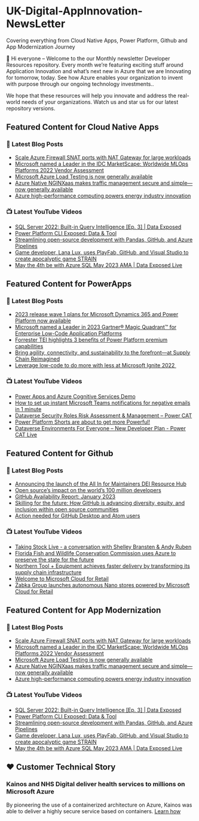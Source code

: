 # UK-Digital-AppInnovation-NewsLetter

Covering everything from Cloud Native Apps, Power Platform, Github and App Modernization Journey

👋 Hi everyone – Welcome to the our Monthly newsletter Developer Resources repository. Every month we’re featuring exciting stuff around Application Innovation and what’s next new in Azure that we are Innovating for tomorrow, today. See how Azure enables your organization to invent with purpose through our ongoing technology investments..


We hope that these resources will help you innovate and address the real-world needs of your organizations. Watch us and star us for our latest repository versions.

## Featured Content for Cloud Native Apps


### 📝 Latest Blog Posts

    
<!-- BLOGCNA:START -->
- [Scale Azure Firewall SNAT ports with NAT Gateway for large workloads](https://azure.microsoft.com/blog/scale-azure-firewall-snat-ports-with-nat-gateway-for-large-workloads/)
- [Microsoft named a Leader in the IDC MarketScape: Worldwide MLOps Platforms 2022 Vendor Assessment](https://azure.microsoft.com/blog/microsoft-named-a-leader-in-the-idc-marketscape-worldwide-mlops-platforms-2022-vendor-assessment/)
- [Microsoft Azure Load Testing is now generally available](https://azure.microsoft.com/blog/microsoft-azure-load-testing-is-now-generally-available/)
- [Azure Native NGINXaas makes traffic management secure and simple—now generally available](https://azure.microsoft.com/blog/azure-native-nginxaas-makes-traffic-management-secure-and-simple-now-generally-available/)
- [Azure high-performance computing powers energy industry innovation](https://azure.microsoft.com/blog/azure-highperformance-computing-powers-energy-industry-innovation/)
<!-- BLOGCNA:END -->

### 📺 Latest YouTube Videos

 
<!-- YOUTUBECNA:START -->
- [SQL Server 2022: Built-in Query Intelligence [Ep. 3] | Data Exposed](https://www.youtube.com/watch?v=Nd0mKM3O3sQ)
- [Power Platform CLI Exposed: Data &amp; Tool](https://www.youtube.com/watch?v=QSRrC4mEj5o)
- [Streamlining open-source development with Pandas, GitHub, and Azure Pipelines](https://www.youtube.com/watch?v=Aj_2LvZ_j6o)
- [Game developer, Lana Lux, uses PlayFab, GitHub, and Visual Studio to create apocalyptic game STRAIN](https://www.youtube.com/watch?v=vCbN86VwR5o)
- [May the 4th be with Azure SQL May 2023 AMA | Data Exposed Live](https://www.youtube.com/watch?v=hXeZ9Q580fs)
<!-- YOUTUBECNA:END -->

##  Featured Content for PowerApps
### 📝 Latest Blog Posts
<!-- BLOGPOWER:START -->
- [2023 release wave 1 plans for Microsoft Dynamics 365 and Power Platform now available](https://cloudblogs.microsoft.com/dynamics365/bdm/2023/01/25/2023-release-wave-1-plans-for-microsoft-dynamics-365-and-power-platform-now-available/)
- [Microsoft named a Leader in 2023 Gartner® Magic Quadrant™ for Enterprise Low-Code Application Platforms](https://powerapps.microsoft.com/en-us/blog/microsoft-named-a-leader-in-2023-gartner-magic-quadrant-for-enterprise-low-code-application-platforms/)
- [Forrester TEI highlights 3 benefits of Power Platform premium capabilities](https://cloudblogs.microsoft.com/powerplatform/2022/11/28/forrester-tei-highlights-3-benefits-of-power-platform-premium-capabilities/)
- [Bring agility, connectivity, and sustainability to the forefront—at Supply Chain Reimagined](https://cloudblogs.microsoft.com/dynamics365/bdm/2022/10/27/bring-agility-connectivity-and-sustainability-to-the-forefront-at-supply-chain-reimagined/)
- [Leverage low-code to do more with less at Microsoft Ignite 2022 ](https://cloudblogs.microsoft.com/powerplatform/2022/10/12/leverage-low-code-to-do-more-with-less-at-microsoft-ignite-2022/)
<!-- BLOGPOWER:END -->
 ### 📺 Latest YouTube Videos
    
<!-- YOUTUBEPOWER:START -->
- [Power Apps and Azure Cognitive Services Demo](https://www.youtube.com/watch?v=ka_yY77b-0M)
- [How to set up instant Microsoft Teams notifications for negative emails in 1 minute](https://www.youtube.com/watch?v=qfmQAObXTHQ)
- [Dataverse Security Roles Risk Assessment &amp; Management – Power CAT](https://www.youtube.com/watch?v=0z-yZcYaC5Y)
- [Power Platform Shorts are about to get more Powerful!](https://www.youtube.com/watch?v=Dk0NzNeCkSc)
- [Dataverse Environments For Everyone – New Developer Plan - Power CAT Live](https://www.youtube.com/watch?v=yXRSnN2AWTs)
<!-- YOUTUBEPOWER:END -->

##  Featured Content for Github
### 📝 Latest Blog Posts
<!-- BLOGGITHUB:START -->
- [Announcing the launch of the All In for Maintainers DEI Resource Hub](https://github.blog/2023-02-01-announcing-the-launch-of-the-all-in-for-maintainers-dei-resource-hub/)
- [Open source’s impact on the world’s 100 million developers](https://github.blog/2023-02-01-open-sources-impact-on-the-worlds-100-million-developers/)
- [GitHub Availability Report: January 2023](https://github.blog/2023-02-01-github-availability-report-january-2023/)
- [Skilling for the future: How GitHub is advancing diversity, equity, and inclusion within open source communities](https://github.blog/2023-01-31-skilling-for-the-future-how-github-is-advancing-diversity-equity-and-inclusion-within-open-source-communities/)
- [Action needed for GitHub Desktop and Atom users](https://github.blog/2023-01-30-action-needed-for-github-desktop-and-atom-users/)
<!-- BLOGGITHUB:END -->
### 📺 Latest YouTube Videos
<!-- YOUTUBEGITHUB:START -->
- [Taking Stock Live - a conversation with Shelley Bransten &amp; Andy Ruben](https://www.youtube.com/watch?v=RbUd55D2O1s)
- [Florida Fish and Wildlife Conservation Commission uses Azure to preserve the state for the future](https://www.youtube.com/watch?v=Y7E1CfP6Wj8)
- [Northern Tool + Equipment achieves faster delivery by transforming its supply chain infrastructure](https://www.youtube.com/watch?v=RBsf6I6uayg)
- [Welcome to Microsoft Cloud for Retail](https://www.youtube.com/watch?v=1ZG9IRJ8eEM)
- [Żabka Group launches autonomous Nano stores powered by Microsoft Cloud for Retail](https://www.youtube.com/watch?v=BJpwE4YLYD0)
<!-- YOUTUBEGITHUB:END -->
##  Featured Content for App Modernization
### 📝 Latest Blog Posts
<!-- BLOGAPPMOD:START -->
- [Scale Azure Firewall SNAT ports with NAT Gateway for large workloads](https://azure.microsoft.com/blog/scale-azure-firewall-snat-ports-with-nat-gateway-for-large-workloads/)
- [Microsoft named a Leader in the IDC MarketScape: Worldwide MLOps Platforms 2022 Vendor Assessment](https://azure.microsoft.com/blog/microsoft-named-a-leader-in-the-idc-marketscape-worldwide-mlops-platforms-2022-vendor-assessment/)
- [Microsoft Azure Load Testing is now generally available](https://azure.microsoft.com/blog/microsoft-azure-load-testing-is-now-generally-available/)
- [Azure Native NGINXaas makes traffic management secure and simple—now generally available](https://azure.microsoft.com/blog/azure-native-nginxaas-makes-traffic-management-secure-and-simple-now-generally-available/)
- [Azure high-performance computing powers energy industry innovation](https://azure.microsoft.com/blog/azure-highperformance-computing-powers-energy-industry-innovation/)
<!-- BLOGAPPMOD:END -->
### 📺 Latest YouTube Videos
<!-- YOUTUBEAPPMOD:START -->
- [SQL Server 2022: Built-in Query Intelligence [Ep. 3] | Data Exposed](https://www.youtube.com/watch?v=Nd0mKM3O3sQ)
- [Power Platform CLI Exposed: Data &amp; Tool](https://www.youtube.com/watch?v=QSRrC4mEj5o)
- [Streamlining open-source development with Pandas, GitHub, and Azure Pipelines](https://www.youtube.com/watch?v=Aj_2LvZ_j6o)
- [Game developer, Lana Lux, uses PlayFab, GitHub, and Visual Studio to create apocalyptic game STRAIN](https://www.youtube.com/watch?v=vCbN86VwR5o)
- [May the 4th be with Azure SQL May 2023 AMA | Data Exposed Live](https://www.youtube.com/watch?v=hXeZ9Q580fs)
<!-- YOUTUBEAPPMOD:END -->


## ♥️ Customer Technical Story 

### Kainos and NHS Digital deliver health services to millions on Microsoft Azure

By pioneering the use of a containerized architecture on Azure, Kainos was able to deliver a highly secure service based on containers. [Learn how](https://customers.microsoft.com/en-us/story/1368348549535774520-kainos-and-nhs-digital-deliver-health-services-to-millions-on-microsoft-azure)

